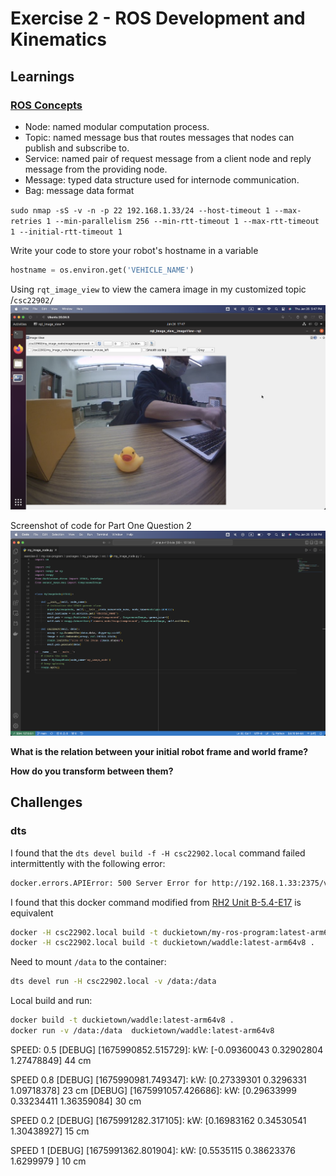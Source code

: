 # Exercise 2 - ROS Development and Kinematics


## Learnings

### [ROS Concepts](http://wiki.ros.org/ROS/Concepts)

* Node: named modular computation process.
* Topic: named message bus that routes messages that nodes can publish and subscribe to.
* Service: named pair of request message from a client node and reply message from the providing node.
* Message: typed data structure used for internode communication.
* Bag: message data format

`sudo nmap -sS -v -n -p 22 192.168.1.33/24 --host-timeout 1 --max-retries 1 --min-parallelism 256 --min-rtt-timeout 1 --max-rtt-timeout 1 --initial-rtt-timeout 1`

Write your code to store your robot's hostname in a variable

```py
hostname = os.environ.get('VEHICLE_NAME')
```

Using `rqt_image_view` to view the camera image in my customized topic /`csc22902/`
![rqt_image_view](./images/rqt_image_view.png)

Screenshot of code for Part One Question 2
![my_image_node.py.png](./images/my_image_node.py.png)

**What is the relation between your initial robot frame and world frame?**

**How do you transform between them?**

## Challenges

### dts

I found that the `dts devel build -f -H csc22902.local` command failed intermittently with the following error:
```bash
docker.errors.APIError: 500 Server Error for http://192.168.1.33:2375/v1.40/auth: Internal Server Error ("Get https://registry-1.docker.io/v2/: net/http: request canceled while waiting for connection (Client.Timeout exceeded while awaiting headers)")
```

I found that this docker command modified from [RH2 Unit B-5.4-E17](https://docs.duckietown.org/daffy/duckietown-robotics-development/out/creating_docker_containers.html) is equivalent

```bash
docker -H csc22902.local build -t duckietown/my-ros-program:latest-arm64v8 .
docker -H csc22902.local build -t duckietown/waddle:latest-arm64v8 .
```

Need to mount `/data` to the container:

```bash
dts devel run -H csc22902.local -v /data:/data
```

Local build and run:

```bash
docker build -t duckietown/waddle:latest-arm64v8 .
docker run -v /data:/data  duckietown/waddle:latest-arm64v8
```

SPEED: 0.5
[DEBUG] [1675990852.515729]: kW: [-0.09360043  0.32902804  1.27478849]
44 cm

SPEED 0.8
[DEBUG] [1675990981.749347]: kW: [0.27339301 0.3296331  1.09718378]
23 cm
[DEBUG] [1675991057.426686]: kW: [0.29633999 0.33234411 1.36359084]
30 cm

SPEED 0.2
[DEBUG] [1675991282.317105]: kW: [0.16983162 0.34530541 1.30438927]
15 cm

SPEED 1
[DEBUG] [1675991362.801904]: kW: [0.5535115  0.38623376 1.6299979 ]
10 cm
